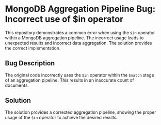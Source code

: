 # MongoDB Aggregation Pipeline Bug: Incorrect use of $in operator

This repository demonstrates a common error when using the `$in` operator within a MongoDB aggregation pipeline.  The incorrect usage leads to unexpected results and incorrect data aggregation. The solution provides the correct implementation.

## Bug Description
The original code incorrectly uses the `$in` operator within the `$match` stage of an aggregation pipeline. This results in an inaccurate count of documents.

## Solution
The solution provides a corrected aggregation pipeline, showing the proper usage of the `$in` operator to achieve the desired results.